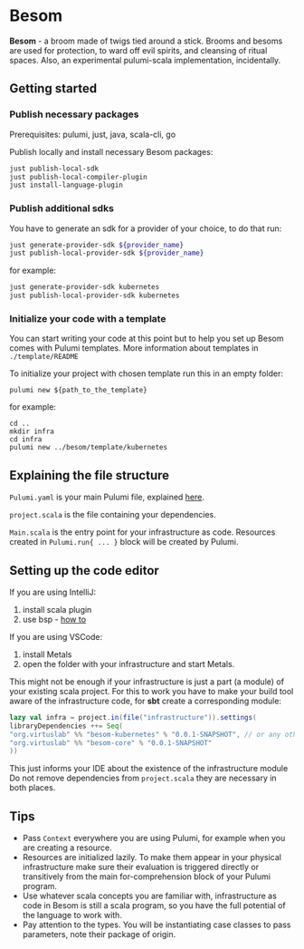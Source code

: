 # Besom
**Besom** - a broom made of twigs tied around a stick. Brooms and besoms are used for protection, to ward off evil spirits, and cleansing of ritual spaces. Also, an experimental pulumi-scala implementation, incidentally.

## Getting started

### Publish necessary packages
Prerequisites: pulumi, just, java, scala-cli, go

Publish locally and install necessary Besom packages:
```bash
just publish-local-sdk
just publish-local-compiler-plugin
just install-language-plugin
```

### Publish additional sdks
You have to generate an sdk for a provider of your choice, to do that run: 
```bash
just generate-provider-sdk ${provider_name}
just publish-local-provider-sdk ${provider_name}
```

for example:

```bash
just generate-provider-sdk kubernetes
just publish-local-provider-sdk kubernetes
```

### Initialize your code with a template
You can start writing your code at this point but to help you set up Besom comes with Pulumi templates. More information about templates in `./template/README`

To initialize your project with chosen template run this in an empty folder:
```shell
pulumi new ${path_to_the_template}
```
for example:
```shell
cd ..
mkdir infra
cd infra
pulumi new ../besom/template/kubernetes
```

## Explaining the file structure
`Pulumi.yaml` is your main Pulumi file, explained [here](https://www.pulumi.com/docs/concepts/projects/project-file/). 

`project.scala` is the file containing your dependencies.

`Main.scala` is the entry point for your infrastructure as code. Resources created in `Pulumi.run{ ... }` block will be created by Pulumi.

## Setting up the code editor

If you are using IntelliJ: 
1. install scala plugin
2. use bsp - [how to](https://www.jetbrains.com/help/idea/bsp-support.html)  

If you are using VSCode:
1. install Metals
2. open the folder with your infrastructure and start Metals.

This might not be enough if your infrastructure is just a part (a module) of your existing scala project. For this to work you have to make your build tool aware of the infrastructure code, for **sbt** create a corresponding module: 
   ```scala
lazy val infra = project.in(file("infrastructure")).settings(
   libraryDependencies ++= Seq(
   "org.virtuslab" %% "besom-kubernetes" % "0.0.1-SNAPSHOT", // or any other sdk you are using
   "org.virtuslab" %% "besom-core" % "0.0.1-SNAPSHOT"
   ))
   ```
This just informs your IDE about the existence of the infrastructure module Do not remove dependencies from `project.scala` they are necessary in both places.

## Tips
- Pass `Context` everywhere you are using Pulumi, for example when you are creating a resource.
- Resources are initialized lazily. To make them appear in your physical infrastructure make sure their evaluation is triggered directly or transitively from the main for-comprehension block of your Pulumi program.
- Use whatever scala concepts you are familiar with, infrastructure as code in Besom is still a scala program, so you have the full potential of the language to work with.
- Pay attention to the types. You will be instantiating case classes to pass parameters, note their package of origin.